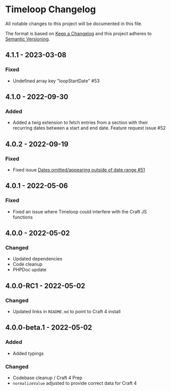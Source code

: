 # Timeloop Changelog

All notable changes to this project will be documented in this file.

The format is based on [Keep a Changelog](http://keepachangelog.com/) and this project adheres to [Semantic Versioning](http://semver.org/).

## 4.1.1 - 2023-03-08
### Fixed
- Undefined array key "loopStartDate" #53

## 4.1.0 - 2022-09-30

### Added
- Added a twig extension to fetch entries from a section with their recurring dates between a start and end date. Feature request issue #52

## 4.0.2 - 2022-09-19

### Fixed
- Fixed issue [Dates omitted/appearing outside of date range #51](https://github.com/percipioglobal/craft-timeloop/issues/51)

## 4.0.1 - 2022-05-06

### Fixed
- Fixed an issue where Timeloop could interfere with the Craft JS functions

## 4.0.0 - 2022-05-02

### Changed
- Updated dependencies
- Code cleanup
- PHPDoc update

## 4.0.0-RC1 - 2022-05-02

### Changed
- Updated links in `README.md` to point to Craft 4 install

## 4.0.0-beta.1 - 2022-05-02

### Added
- Added typings

### Changed
- Codebase cleanup / Craft 4 Prep
- `normalizeValue` adjusted to provide correct data for Craft 4
